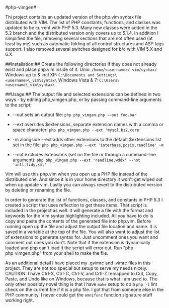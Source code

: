 #php-vimgen#

Thi project contains an updated version of the php.vim syntax file distributed with VIM.
The list of PHP constants, functions, and classes was updated to be current with PHP 5.3.
Many new classes were added in the 5.2 branch and the distributed version only covers up
to 5.1.4. In addition I simplified the file, removing several sections that are not often
used (at least by me) such as automatic folding of all control structures and ASP tags
support. I also removed several switches designed for b/c with VIM 5.X and 6.X.

##Installation:##
Create the following directories if they does not already exist and place php.vim inside of it.
Unix: `/home/<username>/.vim/syntax/`
Windows up to & incl XP: `C:\Documents and Settings\<username>\_vim\syntax\`
Windows Vista & 7: `C:\Users\<username\_vim\syntax\`

##Usage:##
The output file and selected extensions can be defined in two ways - by editing php_vimgen.php,
or by passing command-line arguments to the script:

* --out sets an output file:
	`php php_vimgen.php --out foo.bar`

* --ext overrides $extensions, separate extension names with a comma or space character:
	`php php_vimgen.php --ext 'mysql,bz2,core'`

* -m alongside --ext adds other extensions to the default $extensions list set in the file:
	`php php_vimgen.php --ext 'interbase,posix,readline' -m`

* --not excludes extensions (set on the file or through a command-line argument):
	`php php_vimgen.php --ext 'readline,wddx' --not 'intl,tidy,xml'`


Vim will use this php.vim when you open up a PHP file instead of the distributed one. And
since it is in your home directory it won't get wiped out when up update vim. Lastly you
can always revert to the distributed version by deleting or renaming the file.

In order to generate the list of functions, classes, and constants in PHP 5.3 I created a
script that uses reflection to get these items. That script is included in the project as
well. It will generate a file with the format and keywords for the Vim syntax highlighting
included. All you have to do is copy and paste the contents of the generated file into
php.vim. Before running open up the file and adjust the output file location and name.
It is saved in a variable at the top of the file. You will also want to adjust the list
of extensions to generate syntax for. Just uncomment ones you want and comment out ones
you don't. Note that if the extension is dynamically loaded and php can't load it the
script will error out. Run "php php_vimgen.php" from your shell to make the file.
 
As an additional detail I have placed my .gvimrc and .vimrc files in this project. They
are not too special but setup to serve my needs nicely. CAUTION: I have Ctrl-X, Ctrl-C,
Ctrl-V, and Crtl-Z remapped to Cut, Copy, Paste, and Undo like on Windows, because that
is what I am used to. The only other possibly novel thing is that I have `make` setup
to do a `php -l` lint check on the current file if it is a php file. I got that from
someone else in the PHP community. I never could get the `omnifunc` function signature
stuff working right.

